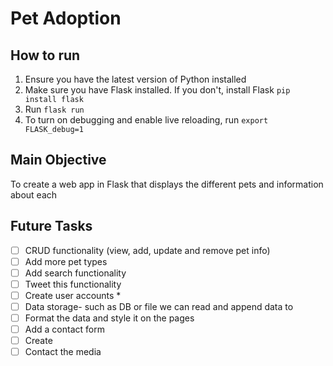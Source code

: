 # Pet Adoption

## How to run
1. Ensure you have the latest version of Python installed
2. Make sure you have Flask installed. If you don't, install Flask `pip install flask`
3. Run `flask run`  
4. To turn on debugging and enable live reloading, run `export FLASK_debug=1`

## Main Objective
To create a web app in Flask that displays the different pets and information about each

## Future Tasks
- [ ] CRUD functionality (view, add, update and remove pet info)
- [ ] Add more pet types
- [ ] Add search functionality
- [ ] Tweet this functionality
- [ ] Create user accounts *
- [ ] Data storage- such as DB or file we can read and append data to
- [ ] Format the data and style it on the pages
- [ ] Add a contact form
- [ ] Create 
- [ ] Contact the media